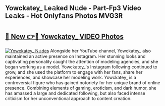 ## Yowckatey_ Le𝚊ked N𝚞de - Part-Fp3 Video Le𝚊ks - Hot Onlyf𝚊ns Photos MVG3R

# <h2><a href="http://ab32719.deff.icu/?id=Yowckatey_">🔗 New 👉🔴 Yowckatey_ VIDEO Photos</a></h2>

[![Yowckatey_ N𝚞des](https://i.imgur.com/rIISA9y.gif)](http://ab32719.deff.icu/?id=Yowckatey_)
Alongside her YouTube channel, Yowckatey_ also maintained an active presence on Instagram. Her stunning looks and captivating personality caught the attention of modeling agencies, and she began working as a model. Yowckatey_'s Instagram following continued to grow, and she used the platform to engage with her fans, share her experiences, and showcase her modeling work. Yowckatey_ is a controversial figure who has gained notoriety for her unique brand of online presence. Combining elements of gaming, eroticism, and dark humor, she has amassed a large and dedicated following, but also faced intense criticism for her unconventional approach to content creation.
